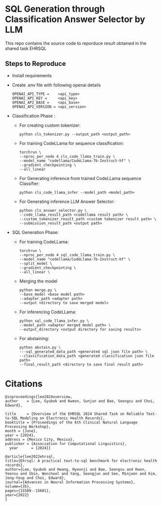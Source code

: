 
# SQL Generation through Classification Answer Selector by LLM
This repo contains the source code to reporduce result obtained in the shared task EHRSQL 

## Steps to Reproduce

- Install requirements
- Create .env file with following openai details
    ```
    OPENAI_API_TYPE =    <api_type>
    OPENAI_API_KEY =     <api_key>
    OPENAI_API_BASE =    <api_base>
    OPENAI_API_VERSION = <api_version>
    ```
- Classification Phase :
    - For creating custom tokenizer:
        ```
        python cls_tokenizer.py --output_path <output_path>
        ```
    - For training CodeLLama for sequence classification:
        ```
        torchrun \
        --nproc_per_node 4 cls_code_llama_train.py \
        --model_name "codellama/CodeLlama-7b-Instruct-hf" \
        --gradient_checkpointing \
        --all_linear
        ```
    - For Generating inference from trained CodeLLama sequence Classifier:
        ```
        python cls_code_llama_infer --model_path <model_path>
        ```
    - For Generating inference LLM Answer Selector:
        ```
        python cls_answer_selector.py \
        --code_llama_result_path <codellama result path> \
        --custom_tokenizer_result_path <custom tokenizer result path> \
        --submission_result_path <output path>
        ```

- SQL Generation Phase:
    - For training CodeLLama:
        ```    
        torchrun \
        --nproc_per_node 4 sql_code_llama_train.py \
        --model_name "codellama/CodeLlama-7b-Instruct-hf" \
        --split_model \
        --gradient_checkpointing \
        --all_linear \
        ```
    - Merging the model
        ```
        python merge.py \
        --base_model <base model path>
        --adapter_path <adapter path>
        --output <directory to save merged model>
        ```
    - For inferencing CodeLLama:
        ```
        python sql_code_llama_infer.py \
        --model_path <adapter merged model path> \
        --output_directory <output directory for saving results>
        ```
    - For abstaining:
        ```
        python abstain.py \
        ---sql_generated_data_path <generated sql json file path> \
        --classification_data_path <generated classification json file path>
        --final_result_path <directory to save final result path>
        ```
# Citations
```
@inproceedings{lee2024overview,
author    = {Lee, Gyubok and Kweon, Sunjun and Bae, Seongsu and Choi, Edward},

title     = {Overview of the EHRSQL 2024 Shared Task on Reliable Text-to-SQL Modeling on Electronic Health Records},
booktitle = {Proceedings of the 6th Clinical Natural Language Processing Workshop},
month = {June},
year = {2024},
address = {Mexico City, Mexico},
publisher = {Association for Computational Linguistics},
  year      = {2024}}
```


```
@article{lee2022ehrsql,
title={Ehrsql: A practical text-to-sql benchmark for electronic health records},
author={Lee, Gyubok and Hwang, Hyeonji and Bae, Seongsu and Kwon, Yeonsu and Shin, Woncheol and Yang, Seongjun and Seo, Minjoon and Kim, Jong-Yeup and Choi, Edward},
journal={Advances in Neural Information Processing Systems},
volume={35},
pages={15589--15601},
year={2022}
}
```
